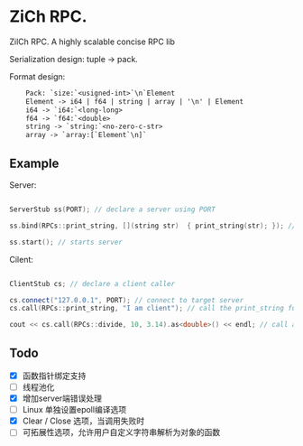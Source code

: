 # ZiCh RPC.

ZilCh RPC. A highly scalable concise RPC lib

Serialization design: tuple -> pack.

Format design:

```txt
    Pack: `size:`<usigned-int>`\n`Element
    Element -> i64 | f64 | string | array | '\n' | Element
    i64 -> `i64:`<long-long>
    f64 -> `f64:`<double>
    string -> `string:`<no-zero-c-str>
    array -> `array:[`Element`\n]`
```

## Example

Server:

```c++

ServerStub ss(PORT); // declare a server using PORT

ss.bind(RPCs::print_string, [](string str)  { print_string(str); }); // register a server function

ss.start(); // starts server

```

Cilent:

```c++

ClientStub cs; // declare a client caller

cs.connect("127.0.0.1", PORT); // connect to target server
cs.call(RPCs::print_string, "I am client"); // call the print_string function register before

cout << cs.call(RPCs::divide, 10, 3.14).as<double>() << endl; // call a function that returns double.

```

## Todo

- [X] 函数指针绑定支持
- [ ] 线程池化
- [X] 增加server端错误处理
- [ ] Linux 单独设置epoll编译选项
- [X] Clear / Close 选项，当调用失败时
- [ ] 可拓展性选项，允许用户自定义字符串解析为对象的函数
